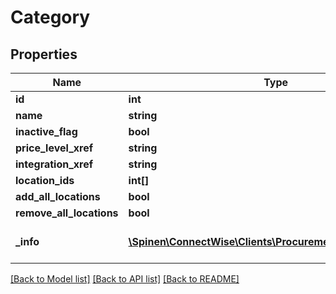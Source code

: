 # Category

## Properties
Name | Type | Description | Notes
------------ | ------------- | ------------- | -------------
**id** | **int** |  | [optional] 
**name** | **string** |  | 
**inactive_flag** | **bool** |  | [optional] 
**price_level_xref** | **string** |  | [optional] 
**integration_xref** | **string** |  | [optional] 
**location_ids** | **int[]** |  | [optional] 
**add_all_locations** | **bool** |  | [optional] 
**remove_all_locations** | **bool** |  | [optional] 
**_info** | [**\Spinen\ConnectWise\Clients\Procurement\Model\Metadata**](Metadata.md) | Metadata of the entity | [optional] 

[[Back to Model list]](../README.md#documentation-for-models) [[Back to API list]](../README.md#documentation-for-api-endpoints) [[Back to README]](../README.md)


